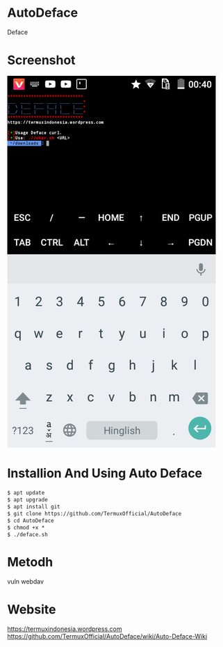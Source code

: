 # AutoDeface
Deface

# Screenshot
<img src="Screenshot_2018-11-30-00-40-39.png"/>

# Installion And Using Auto Deface
```
$ apt update
$ apt upgrade
$ apt install git
$ git clone https://github.com/TermuxOfficial/AutoDeface
$ cd AutoDeface
$ chmod +x *
$ ./deface.sh
```

# Metodh
vuln webdav

# Website
https://termuxindonesia.wordpress.com
https://github.com/TermuxOfficial/AutoDeface/wiki/Auto-Deface-Wiki
